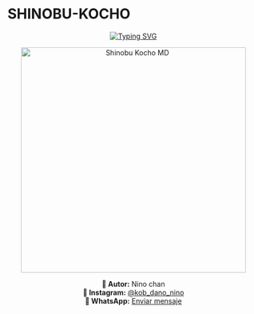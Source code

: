 # SHINOBU-KOCHO


<p align="center">
  <a href="#"><img src="http://readme-typing-svg.herokuapp.com?font=mono&size=22&duration=3000&color=b663c5,e670ad,000000&center=true&vCenter=true&multiline=true&width=500&height=70&lines=🦋+𝐑𝐄𝐏𝐎𝐒𝐈𝐓𝐎𝐑𝐈𝐎+𝐎𝐅𝐂+𝐃𝐄+𝐒𝐇𝐈𝐍𝐎𝐁𝐔+💜🌸;💜🦋+𝐄𝐒𝐓𝐄+𝐁𝐎𝐓+𝐄𝐒+𝐔𝐍𝐀+𝐏𝐑𝐔𝐄𝐁𝐀+🌸" alt="Typing SVG"></a>
</p>

<p align="center">
  <img src="https://i.postimg.cc/bJ9qC47R/portada.jpg" alt="Shinobu Kocho MD" width="450"/>
</p>

<p align="center">
  <strong>👤 Autor:</strong> Nino chan<br>
  <strong>📸 Instagram:</strong> <a href="https://instagram.com/kob_dano_nino" target="_blank">@kob_dano_nino</a><br>
  <strong>📱 WhatsApp:</strong> <a href="https://wa.me/529992042946" target="_blank">Enviar mensaje</a>
</p>
